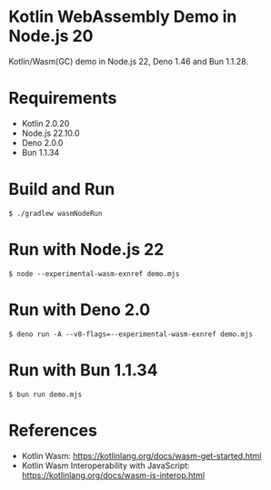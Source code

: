 Kotlin WebAssembly Demo in Node.js 20
==============================================

Kotlin/Wasm(GC) demo in Node.js 22, Deno 1.46 and Bun 1.1.28.

# Requirements

* Kotlin 2.0.20
* Node.js 22.10.0
* Deno 2.0.0
* Bun 1.1.34

# Build and Run

```shell
$ ./gradlew wasmNodeRun
```

# Run with Node.js 22

```shell
$ node --experimental-wasm-exnref demo.mjs
```

# Run with Deno 2.0

```shell
$ deno run -A --v8-flags=--experimental-wasm-exnref demo.mjs
```

# Run with Bun 1.1.34

```shell
$ bun run demo.mjs
```

# References

* Kotlin Wasm: https://kotlinlang.org/docs/wasm-get-started.html
* Kotlin Wasm Interoperability with JavaScript: https://kotlinlang.org/docs/wasm-js-interop.html